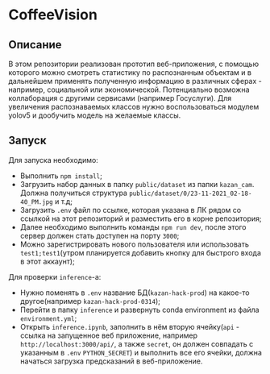 # CoffeeVision

## Описание

В этом репозитории реализован прототип веб-приложения, с помощью которого можно смотреть статистику по распознанным объектам и в дальнейшем применять полученную информацию в различных сферах - например, социальной или экономической. Потенциально возможна коллаборация с другими сервисами (например Госуслуги). Для увеличения распознаваемых классов нужно воспользоваться модулем yolov5 и дообучить модель на желаемые классы.

## Запуск

Для запуска необходимо:
* Выполнить `npm install`;
* Загрузить набор данных в папку `public/dataset` из папки `kazan_cam`. Должна получиться структура `public/dataset/0/23-11-2021_02-18-40_PM.jpg` и т.д;
* Загрузить `.env` файл по ссылке, которая указана в ЛК рядом со ссылкой на этот репозиторий и разместить его в корне репозитория;
* Далее необходимо выполнить команды `npm run dev`, после этого сервер должен стать доступен на порту `3000`;
* Можно зарегистрировать нового пользователя или использовать `test1;test1`(утром планируется добавить кнопку для быстрого входа в этот аккаунт);

Для проверки `inference`-а:
* Нужно поменять в `.env` название БД(`kazan-hack-prod`) на какое-то другое(например `kazan-hack-prod-0314`);
* Перейти в папку `inference` и развернуть conda environment из файла `environment.yml`;
* Открыть `inference.ipynb`, заполнить в нём вторую ячейку(`api` - ссылка на запущенное веб приложение, например `http://localhost:3000/api/`, а также `secret`, он должен совпадать с указанным в `.env` `PYTHON_SECRET`) и выполнить все его ячейки, должна начаться загрузка предсказаний в веб-приложение.